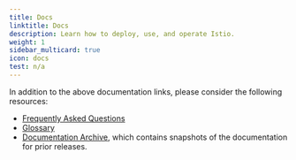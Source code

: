 ```yaml
---
title: Docs
linktitle: Docs
description: Learn how to deploy, use, and operate Istio.
weight: 1
sidebar_multicard: true
icon: docs
test: n/a
---
```


In addition to the above documentation links, please consider the following resources:

- [Frequently Asked Questions](/faq)
- [Glossary](/docs/reference/glossary)
- [Documentation Archive](https://archive.istio.io/), which contains snapshots of the documentation for prior releases.
